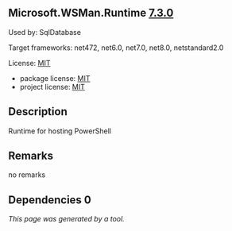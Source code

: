 Microsoft.WSMan.Runtime [7.3.0](https://www.nuget.org/packages/Microsoft.WSMan.Runtime/7.3.0)
--------------------

Used by: SqlDatabase

Target frameworks: net472, net6.0, net7.0, net8.0, netstandard2.0

License: [MIT](../../../../licenses/mit) 

- package license: [MIT](https://licenses.nuget.org/MIT) 
- project license: [MIT](https://github.com/PowerShell/PowerShell) 

Description
-----------
Runtime for hosting PowerShell

Remarks
-----------
no remarks


Dependencies 0
-----------


*This page was generated by a tool.*